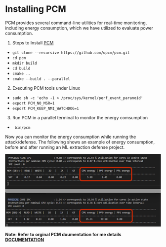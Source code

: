 # Installing PCM

PCM provides several command-line utilities for real-time monitoring, including energy consumption, which we have utilized to evaluate power consumption.

1. Steps to Install [PCM](https://github.com/intel/pcm)
  - ```git clone --recursive https://github.com/opcm/pcm.git```
  - ```cd pcm```
  - ```mkdir build```
  - ```cd build```
  - ```cmake ..```
  - ```cmake --build . --parallel```
  
2. Executing PCM tools under Linux
 - ``` sudo sh -c 'echo -1 > /proc/sys/kernel/perf_event_paranoid' ```
 - ```export PCM_NO_MSR=1```
 - ```export PCM_KEEP_NMI_WATCHDOG=1```

3.  Run PCM in a parallel terminal to monitor the energy comsumption
 - ``` bin/pcm```
 
 Now you can monitor the energy consumption while running the attack/defense. The following shows an example of energy consumption, before and after running an ML extraction defense project.

 ![Alt text](PCM_evaluation.png?raw=true&sanitize=true "Optional Title")

**Note:  Refer to orginal PCM doumentation for me details [DOCUMENTATION](https://github.com/intel/pcm)**

